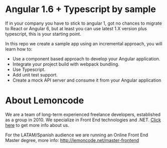 # Angular 1.6 + Typescript by sample

If in your company you have to stick to angular 1, got no chances to migrate to React or Angular 6, but at least you can use latest 
1.X version plus typescript, this is your starting point.

In this repo we create a sample app using an incremental approach, you will learn how to:

  - Use a component based approach to develop your Angular application.
  - Integrate your project build with webpack bundling.
  - Use Typescript.
  - Add unit test support.
  - Create a mock API server and consume it from your Angular application
  
# About Lemoncode

We are a team of long-term experienced freelance developers, established as a group in 2010.
We specialize in Front End technologies and .NET. [Click here](http://lemoncode.net/services/en/#en-home) to get more info about us.

For the LATAM/Spanish audience we are running an Online Front End Master degree, more info: http://lemoncode.net/master-frontend
